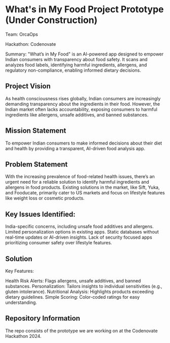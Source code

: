 # What's in My Food Project Prototype (Under Construction)
Team: OrcaOps

Hackathon: Codenovate

Summary: "What’s in My Food" is an AI-powered app designed to empower Indian consumers with transparency about food safety. It scans and analyzes food labels, identifying harmful ingredients, allergens, and regulatory non-compliance, enabling informed dietary decisions.

## Project Vision
As health consciousness rises globally, Indian consumers are increasingly demanding transparency about the ingredients in their food. However, the Indian market often lacks accountability, exposing consumers to harmful ingredients like allergens, unsafe additives, and banned substances.

## Mission Statement
To empower Indian consumers to make informed decisions about their diet and health by providing a transparent, AI-driven food analysis app.

## Problem Statement
With the increasing prevalence of food-related health issues, there’s an urgent need for a reliable solution to identify harmful ingredients and allergens in food products. Existing solutions in the market, like Sift, Yuka, and Fooducate, primarily cater to US markets and focus on lifestyle features like weight loss or cosmetic products.

## Key Issues Identified:

India-specific concerns, including unsafe food additives and allergens.
Limited personalization options in existing apps.
Static databases without real-time updates or AI-driven insights.
Lack of security focused apps prioritizing consumer safety over lifestyle features.

## Solution
Key Features:

Health Risk Alerts: Flags allergens, unsafe additives, and banned substances.
Personalization: Tailors insights to individual sensitivities (e.g., gluten intolerance).
Nutritional Analysis: Highlights products exceeding dietary guidelines.
Simple Scoring: Color-coded ratings for easy understanding.

## Repository Information
The repo consists of the prototype we are working on at the Codenovate Hackathon 2024.
